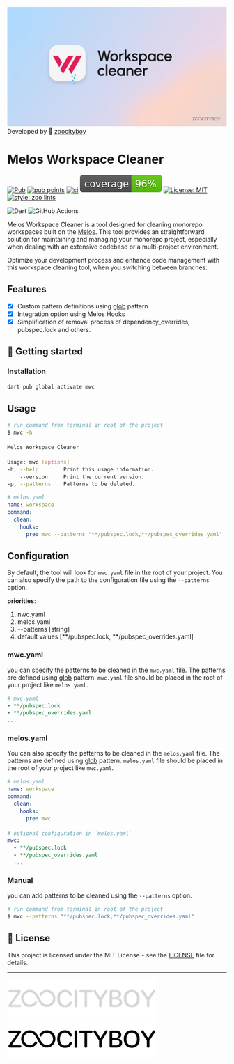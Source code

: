 ![alt text](https://raw.githubusercontent.com/zoocityboy/melos_workspace_cleaner/main/assets/workspace_cleaner.webp "Resoure")
Developed by 🦏 [zoocityboy][zoocityboy_link]
# Melos Workspace Cleaner

[![Pub](https://img.shields.io/pub/v/mwc.svg?style=flat-square)](https://pub.dev/packages/mwc)
[![pub points](https://img.shields.io/pub/points/mwc?style=flat-square&color=2E8B57&label=pub%20points)](https://pub.dev/packages/mwc/score)
[![ci](https://github.com/zoocityboy/melos_workspace_cleaner/actions/workflows/ci.yaml/badge.svg?style=flat-square)](https://github.com/zoocityboy/melos_workspace_cleaner/actions)
[![coverage](https://raw.githubusercontent.com/zoocityboy/melos_workspace_cleaner/main/coverage_badge.svg?style=flat-square)](https://github.com/zoocityboy/melos_workspace_cleaner/actions)
[![License: MIT](https://img.shields.io/badge/license-MIT-purple.svg?style=flat-square)](https://opensource.org/licenses/MIT)
[![style: zoo lints](https://img.shields.io/badge/style-zoo_lints-3EB489.svg?style=flat-square)](https://pub.dev/packages/zoo_lints)

![Dart](https://img.shields.io/badge/dart-%230175C2.svg?style=flat-square&logo=dart&logoColor=white)
![GitHub Actions](https://img.shields.io/badge/github%20actions-%232671E5.svg?style=flat-square&logo=githubactions&logoColor=white)

Melos Workspace Cleaner is a tool designed for cleaning monorepo workspaces built on the [Melos](https://melos.invertase.dev/~melos-latest).
This tool provides an straightforward solution for maintaining and managing your monorepo project,
especially when dealing with an extensive codebase or a multi-project environment.

Optimize your development process and enhance code management with
this workspace cleaning tool, when you switching between branches.

## Features

- [X] Custom pattern definitions using [glob](https://pub.dev/packages/glob) pattern
- [X] Integration option using Melos Hooks
- [X] Simplification of removal process of dependency_overrides, pubspec.lock and others.

## 🚀  Getting started

### Installation

```bash
dart pub global activate mwc
```

## Usage

```bash
# run command from terminal in root of the project
$ mwc -h

Melos Workspace Cleaner

Usage: mwc [options]
-h, --help        Print this usage information.
    --version     Print the current version.
-p, --patterns    Patterns to be deleted.
```



```yaml
# melos.yaml
name: workspace
command:
  clean:
    hooks:
      pre: mwc --patterns "**/pubspec.lock,**/pubspec_overrides.yaml"
```

## Configuration

By default, the tool will look for `mwc.yaml` file in the root of your project.
You can also specify the path to the configuration file using the `--patterns` option.

**priorities**:
1. nwc.yaml
2. melos.yaml
3. --patterns [string]
4. default values [**/pubspec.lock, **/pubspec_overrides.yaml]


### mwc.yaml

you can specify the patterns to be cleaned in the `mwc.yaml` file. The patterns are defined using [glob](https://pub.dev/packages/glob) pattern.
`mwc.yaml` file should be placed in the root of your project like `melos.yaml`.

```yaml
# mwc.yaml
- **/pubspec.lock
- **/pubspec_overrides.yaml
...   
```

### melos.yaml 

You can also specify the patterns to be cleaned in the `melos.yaml` file. The patterns are defined using [glob](https://pub.dev/packages/glob) pattern.
`melos.yaml` file should be placed in the root of your project like `mwc.yaml`.

```yaml
# melos.yaml
name: workspace
command:
  clean:
    hooks:
      pre: mwc

# optional configuration in `melos.yaml`
mwc:
  - **/pubspec.lock
  - **/pubspec_overrides.yaml
  ...  
```
### Manual

you can add patterns to be cleaned using the `--patterns` option.

```bash
# run command from terminal in root of the project
$ mwc --patterns "**/pubspec.lock,**/pubspec_overrides.yaml"
```

## 📝 License

This project is licensed under the MIT License - see the [LICENSE](LICENSE) file for details.

-------------------
[![zoocityboy][logo_white]][zoocityboy_link_dark]
[![zoocityboy][logo_black]][zoocityboy_link_light]


[logo_black]:https://raw.githubusercontent.com/zoocityboy/zoo_brand/main/styles/README/zoocityboy_dark.png#gh-light-mode-only
[logo_white]: https://raw.githubusercontent.com/zoocityboy/zoo_brand/main/styles/README/zoocityboy_light.png#gh-dark-mode-only
[zoocityboy_link]: https://github.com/zoocityboy
[zoocityboy_link_dark]: https://github.com/zoocityboy#gh-dark-mode-only
[zoocityboy_link_light]: https://github.com/zoocityboy#gh-light-mode-only

